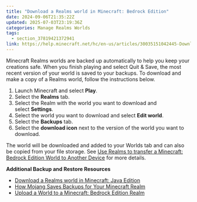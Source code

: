 ```yaml
---
title: "Download a Realms world in Minecraft: Bedrock Edition"
date: 2024-09-06T21:35:22Z
updated: 2025-07-03T23:19:36Z
categories: Manage Realms Worlds
tags:
  - section_37819421372941
link: https://help.minecraft.net/hc/en-us/articles/30035151042445-Download-a-Realms-world-in-Minecraft-Bedrock-Edition
---
```


Minecraft Realms worlds are backed up automatically to help you keep your creations safe. When you finish playing and select Quit & Save, the most recent version of your world is saved to your backups. To download and make a copy of a Realms world, follow the instructions below.

1.  Launch Minecraft and select **Play**.
2.  Select the **Realms** tab.
3.  Select the Realm with the world you want to download and select **Settings**.
4.  Select the world you want to download and select **Edit world**.
5.  Select the **Backups** tab.
6.  Select the **download icon** next to the version of the world you want to download.

The world will be downloaded and added to your Worlds tab and can also be copied from your file storage. See [Use Realms to transfer a Minecraft: Bedrock Edition World to Another Device](../Backup-Restore/Use-Realms-to-transfer-a-Minecraft-Bedrock-Edition-World-to-Another-Device.md) for more details.

**Additional Backup and Restore Resources**

- [Download a Realms world in Minecraft: Java Edition](./Download-a-Realms-world-in-Minecraft-Java-Edition.md)
- [How Mojang Saves Backups for Your Minecraft Realm](./How-Mojang-Saves-Backups-for-Your-Minecraft-Realm.md)
- [Upload a World to a Minecraft: Bedrock Edition Realm](./Upload-a-World-to-a-Minecraft-Bedrock-Edition-Realm.md)
